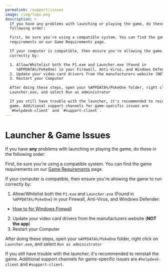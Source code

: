 ```yaml
---
permalink: /support/issues
image: /img/logo.png
description: >
  If you have any problems with launching or playing the game, do these in the
  following order:

  First, be sure you're using a compatible system. You can find the game
  requirements on our Game Requirements page.

  If your computer is compatible, then ensure you're allowing the game to run
  correctly by:

  1. Allow/Whitelist both the P1.exe and Launcher.exe (Found in
     %APPDATA%/PokeOne) in your Firewall, Anti-Virus, and Windows Defender:
  2. Update your video card drivers from the manufacturers website (NOT the app)
  3. Restart your Computer

  After doing these steps, open your %APPDATA%/PokeOne folder, right click on
  Launcher.exe, and select Run as administrator

  If you still have trouble with the launcher, it's recommended to reinstall the
  game. Additional support channels for game-specific issues are
  `#helpdesk-client` and `#support-client`.
---
```


# Launcher & Game Issues

If you have __any__ problems with launching or playing the game, do these in the
following order:

First, be sure you're using a compatible system. You can find the game
requirements on our [Game Requirements](/support/requirements) page.

If your computer is compatible, then ensure you're allowing the game to run
correctly by:

1. Allow/Whitelist both the `P1.exe` and `Launcher.exe` (Found in
   `%APPDATA%/PokeOne`) in your Firewall, Anti-Virus, and Windows Defender:
  * [How to for Windows Firewall](/img/maps/allow-firewall.png)
2. Update your video card drivers from the manufacturers website (__NOT the app__)
3. Restart your Computer

After doing these steps, open your `%APPDATA%/PokeOne` folder, right click on
`Launcher.exe`, and select `Run as administrator`

If you still have trouble with the launcher, it's recommended to reinstall the
game. Additional support channels for game-specific issues are
`#helpdesk-client` and `#support-client`.
